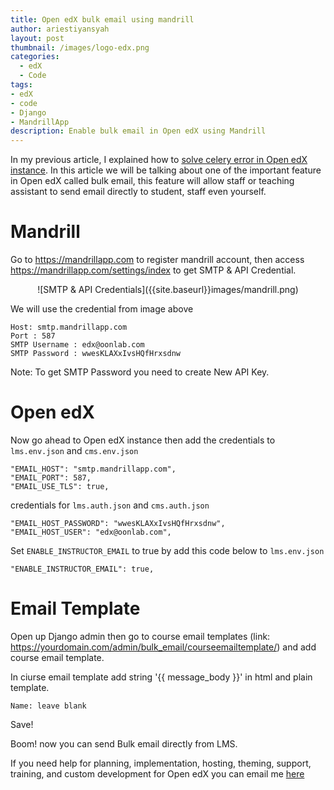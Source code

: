 ```yaml
---
title: Open edX bulk email using mandrill
author: ariestiyansyah
layout: post
thumbnail: /images/logo-edx.png
categories:
  - edX
  - Code
tags:
- edX
- code
- Django
- MandrillApp
description: Enable bulk email in Open edX using Mandrill
---
```


In my previous article, I explained how to [solve celery error in Open edX instance](http://oonlab.com/edx/code/2015/10/21/solve-celery-error-saat-migrasi-open-edx/). In this article we will be talking about one of the important feature in Open edX called bulk email, this feature will allow staff or teaching assistant to send email directly to student, staff even yourself.

# Mandrill

Go to https://mandrillapp.com to register mandrill account, then access https://mandrillapp.com/settings/index to get SMTP & API Credential.

<center>
![SMTP & API Credentials]({{site.baseurl}}images/mandrill.png)</center>

We will use the credential from image above

	Host: smtp.mandrillapp.com
	Port : 587
	SMTP Username : edx@oonlab.com
	SMTP Password : wwesKLAXxIvsHQfHrxsdnw


Note: To get SMTP Password you need to create New API Key.

# Open edX

Now go ahead to Open edX instance then add the credentials to `lms.env.json` and `cms.env.json`


    "EMAIL_HOST": "smtp.mandrillapp.com", 
    "EMAIL_PORT": 587, 
    "EMAIL_USE_TLS": true,  

credentials for `lms.auth.json` and `cms.auth.json`

    "EMAIL_HOST_PASSWORD": "wwesKLAXxIvsHQfHrxsdnw", 
    "EMAIL_HOST_USER": "edx@oonlab.com",

Set  `ENABLE_INSTRUCTOR_EMAIL` to true by add this code below to `lms.env.json`

	"ENABLE_INSTRUCTOR_EMAIL": true,
	
# Email Template

Open up Django admin then go to course email templates (link: https://yourdomain.com/admin/bulk_email/courseemailtemplate/) and add course email template.

In ciurse email template add string '{{ message_body }}' in html and plain template.
	
	Name: leave blank	
Save!

Boom! now you can send Bulk email directly from LMS.


If you need help for planning, implementation, hosting, theming, support, training, and custom development for Open edX you can email me [here](mailto:onto@valutac.com)